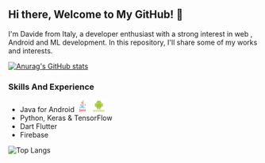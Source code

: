 ## Hi there, Welcome to My GitHub! 👋

I'm Davide from Italy, a developer enthusiast with a strong interest in web , Android and ML development.
In this repository, I'll share some of my works and interests.

[![Anurag's GitHub stats](https://github-readme-stats.vercel.app/api?username=valebanco&theme=dark)](https://github.com/anuraghazra/github-readme-stats)

### Skills And Experience


* Java for Android <img src="https://github.com/devicons/devicon/blob/master/icons/java/java-original-wordmark.svg" title="java" alt="java" width="25" height="25"/>&nbsp; <img src="https://github.com/devicons/devicon/blob/master/icons/android/android-plain-wordmark.svg" title="Android" alt="Android" width="25" height="25"/>&nbsp;
* Python, Keras & TensorFlow 
* Dart Flutter
* Firebase

![Top Langs](https://github-readme-stats.vercel.app/api/top-langs/?username=valebanco&layout=donut&theme=dark)



